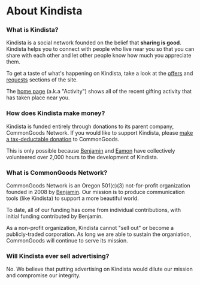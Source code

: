 # About Kindista

### What is Kindista?

Kindista is a social network founded on the belief that **sharing is
good**. Kindista helps you to connect with people who live near you so
that you can share with each other and let other people know how much
you appreciate them.

To get a taste of what's happening on Kindista, take a look at the
[offers](/offers) and [requests](/requests) sections of the site.

The [home page](/home) (a.k.a "Activity") shows all of the recent
gifting activity that has taken place near you.

### How does Kindista make money?

Kindista is funded entirely through donations to its parent company,
CommonGoods Network. If you would like to support Kindista, please
[make a tax-deductable donation](/donate) to CommonGoods.

This is only possible because [Benjamin](/people/ben) and
[Eamon](/people/root) have collectively volunteered over 2,000 hours to
the development of Kindista.

### What is CommonGoods Network?

CommonGoods Network is an Oregon 501(c)(3) not-for-profit organization
founded in 2008 by [Benjamin](/people/ben). Our mission is to
produce communication tools (like Kindista) to support a more beautiful
world.

To date, all of our funding has come from individual contributions,
with initial funding contributed by Benjamin.

As a non-profit organization, Kindista cannot "sell out" or become a
publicly-traded corporation. As long we are able to sustain the
organiation, CommonGoods will continue to serve its mission.

### Will Kindista ever sell advertising?

No. We believe that putting advertising on Kindista would dilute our
mission and compromise our integrity.

